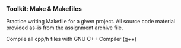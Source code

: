 ### Toolkit: Make &amp; Makefiles

Practice writing Makefile for a given project. All source code material provided as-is from the assignment archive file.

Compile all cpp/h files with GNU C++ Compiler (g++)

